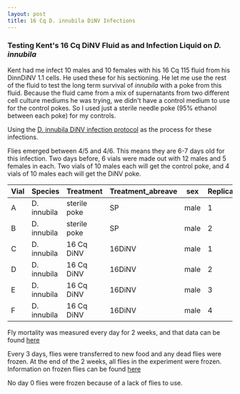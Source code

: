 ```yaml
---
layout: post
title: 16 Cq D. innubila DiNV Infections 
---
```


### Testing Kent's 16 Cq DiNV Fluid as and Infection Liquid on _D. innubila_

Kent had me infect 10 males and 10 females with his 16 Cq 115 fluid from his DinnDiNV 1.1 cells. He used these for his sectioning. He let me use the rest of the fluid to test the long term survival of _innubila_ with a poke from this fluid. Because the fluid came from a mix of supernatants from two different cell culture mediums he was trying, we didn't have a control medium to use for the control pokes. So I used just a sterile needle poke (95% ethanol between each poke) for my controls. 

Using the [D. innubila DiNV infection protocol](https://docs.google.com/document/d/191HoBdHh4KhIpoBTmma_ANXZZ6_2NZV3igZB3zYP5ig/edit) as the process for these infections. 

Flies emerged between 4/5 and 4/6. This means they are 6-7 days old for this infection. Two days before, 6 vials were made out with 12 males and 5 females in each. Two vials of 10 males each will get the control poke, and 4 vials of 10 males each will get the DiNV poke. 

| Vial | Species     | Treatment    | Treatment_abreave | sex  | Replicate | Day_emerged | Day_Infected | time_infected | fly_age  | Original_N_number |
|------|-------------|--------------|-------------------|------|-----------|-------------|--------------|---------------|----------|-------------------|
| A    | D. innubila | sterile poke | SP                | male | 1         | 4/5-4/6     | 20230412     | 11:50         | 6-7 days | 10                |
| B    | D. innubila | sterile poke | SP                | male | 2         | 4/5-4/6     | 20230412     | 11:58         | 6-7 days | 10                |
| C    | D. innubila | 16 Cq DiNV   | 16DiNV            | male | 1         | 4/5-4/6     | 20230412     | 12:05         | 6-7 days | 10                |
| D    | D. innubila | 16 Cq DiNV   | 16DiNV            | male | 2         | 4/5-4/6     | 20230412     | 12:12         | 6-7 days | 10                |
| E    | D. innubila | 16 Cq DiNV   | 16DiNV            | male | 3         | 4/5-4/6     | 20230412     | 12:17         | 6-7 days | 10                |
| F    | D. innubila | 16 Cq DiNV   | 16DiNV            | male | 4         | 4/5-4/6     | 20230412     | 12:24         | 6-7 days | 10                |

Fly mortality was measured every day for 2 weeks, and that data can be found [here](https://docs.google.com/spreadsheets/d/18KNHkRjMwRqvosEb8KE3kL12_xCppiUBnDBcZm3Z48U/edit#gid=0)

Every 3 days, flies were transferred to new food and any dead flies were frozen. At the end of the 2 weeks, all flies in the experiment were frozen. Information on frozen flies can be found [here](https://docs.google.com/spreadsheets/d/1F5xgs2-ox0CoioZDPFfX4IOE5FqKJZDU2kMEcGIRiwQ/edit#gid=0)

No day 0 flies were frozen because of a lack of flies to use. 